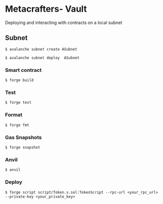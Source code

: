# Metacrafters- Vault 
Deploying and interacting with contracts on a local subnet

## Subnet

```shell
$ avalanche subnet create ASubnet 
```
```shell
$ avalanche subnet deploy  ASubnet 
```




### Smart contract 

```shell
$ forge build
```

### Test

```shell
$ forge test
```

### Format

```shell
$ forge fmt
```

### Gas Snapshots

```shell
$ forge snapshot
```

### Anvil

```shell
$ anvil
```

### Deploy

```shell
$ forge script script/Token.s.sol:TokenScript --rpc-url <your_rpc_url> --private-key <your_private_key>
```